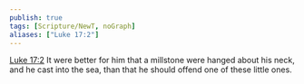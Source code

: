 ```yaml
---
publish: true
tags: [Scripture/NewT, noGraph]
aliases: ["Luke 17:2"]
---
```

[Luke 17:2](https://churchofjesuschrist.org/study/scriptures/nt/luke/17?lang=eng&id=p2#p2) It were better for him that a millstone were hanged about his neck, and he cast into the sea, than that he should offend one of these little ones.
